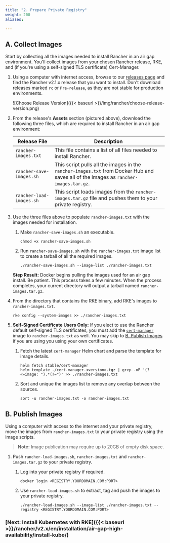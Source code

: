 ```yaml
---
title: "2. Prepare Private Registry"
weight: 200
aliases:

---
```


## A. Collect Images

Start by collecting all the images needed to install Rancher in an air gap environment. You'll collect images from your chosen Rancher release, RKE, and (if you're using a self-signed TLS certificate) Cert-Manager. 

1. Using a computer with internet access, browse to our [releases page](https://github.com/rancher/rancher/releases) and find the Rancher v2.1.x release that you want to install. Don't download releases marked `rc` or `Pre-release`, as they are not stable for production environments.

    ![Choose Release Version]({{< baseurl >}}/img/rancher/choose-release-version.png)

2. From the release's **Assets** section (pictured above), download the following three files, which are required to install Rancher in an air gap environment:


    | Release File | Description |
    | --- | --- |
    | `rancher-images.txt` | This file contains a list of all files needed to install Rancher.
    | `rancher-save-images.sh` | This script pulls all the images in the `rancher-images.txt` from Docker Hub and saves all of the images as `rancher-images.tar.gz`. |
    | `rancher-load-images.sh` | This script loads images from the `rancher-images.tar.gz` file and pushes them to your private registry. |

3. Use the three files above to populate `rancher-images.txt` with the images needed for installation.

    1. Make `rancher-save-images.sh` an executable.
    
        ```
        chmod +x rancher-save-images.sh
        ```
    
    1. Run `rancher-save-images.sh` with the `rancher-images.txt` image list to create a tarball of all the required images.
    
        ```plain
        ./rancher-save-images.sh --image-list ./rancher-images.txt
        ```
    
    **Step Result:** Docker begins pulling the images used for an air gap install. Be patient. This process takes a few minutes. When the process completes, your current directory will output a tarball named `rancher-images.tar.gz`.

1. From the directory that contains the RKE binary, add RKE's images to `rancher-images.txt`. 
     
    ```
    rke config --system-images >> ./rancher-images.txt
    ```
1. **Self-Signed Certificate Users Only:** If you elect to use the Rancher default self-signed TLS certificates, you must add the [`cert-manager`](https://github.com/helm/charts/tree/master/stable/cert-manager) image to `rancher-images.txt` as well. You may skip to [B. Publish Images](#b-publish-images  ) if you are using you using your own certificates.
    
    1.  Fetch the latest `cert-manager` Helm chart and parse the template for image details.
    
        ```plain
        helm fetch stable/cert-manager
        helm template ./cert-manager-<version>.tgz | grep -oP '(?<=image: ").*(?=")' >> ./rancher-images.txt
        ```
    
    2. Sort and unique the images list to remove any overlap between the sources.
        
        ```plain
        sort -u rancher-images.txt -o rancher-images.txt
        ```

## B. Publish Images


Using a computer with access to the internet and your private registry, move the images from `rancher-images.txt` to your private registry using the image scripts.

>**Note:** Image publication may require up to 20GB of empty disk space.


1. Push `rancher-load-images.sh`, `rancher-images.txt` and `rancher-images.tar.gz` to your private registry.


    1. Log into your private registry if required.

        ```plain
        docker login <REGISTRY.YOURDOMAIN.COM:PORT>
        ```

    1. Use `rancher-load-images.sh` to extract, tag and push the images to your private registry.

        ```plain
        ./rancher-load-images.sh --image-list ./rancher-images.txt --registry <REGISTRY.YOURDOMAIN.COM:PORT>
        ```

### [Next: Install Kubernetes with RKE]({{< baseurl >}}/rancher/v2.x/en/installation/air-gap-high-availability/install-kube/)